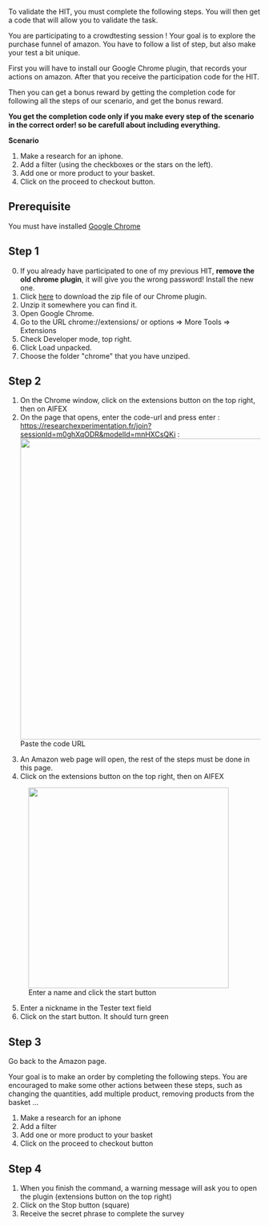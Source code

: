 


To validate the HIT, you must complete the following steps. You will then get a code that will allow you to validate the task.

You are participating to a crowdtesting session ! Your goal is to explore the purchase funnel of amazon. You have to follow a list of step, but also make your test a bit unique.

First you will have to install our Google Chrome plugin, that records your actions on amazon.
After that you receive the participation code for the HIT.

Then you can get a bonus reward by getting the completion code for following all the steps of our scenario, and get the bonus reward.

**You get the completion code only if you make every step of the scenario in the correct order! so be carefull about including everything.** 

**Scenario**
1. Make a research for an iphone.
2. Add a filter (using the checkboxes or the stars on the left).
3. Add one or more product to your basket.
4. Click on the proceed to checkout button.
 
<h2>Prerequisite</h2>
You must have installed <a href="https://www.google.com/chrome/fast-and-secure/">Google Chrome</a> 

<h2>Step 1</h2>

0. If you already have participated to one of my previous HIT, **remove the old chrome plugin**, it will give you the wrong password! Install the new one.
1. Click <a href="/static/chrome-not-assisted.zip" download="chromeExtension">here</a> to download the zip file of our Chrome plugin.
2. Unzip it somewhere you can find it.
3. Open Google Chrome.
4. Go to the URL chrome://extensions/ or options => More Tools => Extensions 
5. Check Developer mode, top right.
6. Click Load unpacked.
7. Choose the folder "chrome" that you have unziped.

<h2>Step 2</h2>

1. On the Chrome window, click on the extensions button on the top right, then on AIFEX
2. On the page that opens, enter the code-url and press enter : https://researchexperimentation.fr/join?sessionId=m0ghXqODR&modelId=mnHXCsQKi
: 
<img src="/static/images/connect.png"
    width="600"
    />
    <figcaption>Paste the code URL</figcaption>
</figure>

3. An Amazon web page will open, the rest of the steps must be done in this page.
4. Click on the extensions button on the top right, then on AIFEX

<figure>
<img src="/static/images/record.png"
    width="400"
    />
    <figcaption>Enter a name and click the start button</figcaption>
</figure>

5. Enter a nickname in the Tester text field
6. Click on the start button. It should turn green
 
<h2>Step 3</h2>
Go back to the Amazon page.

Your goal is to make an order by completing the following steps. You are encouraged to make some other actions between these steps, such as changing the quantities, add multiple product, removing products from the basket ...
1. Make a research for an iphone
2. Add a filter
4. Add one or more product to your basket
5. Click on the proceed to checkout button

<h2>Step 4</h2>

1. When you finish the command, a warning message will ask you to open the plugin (extensions button on the top right)
2. Click on the Stop button (square)
3. Receive the secret phrase to complete the survey
